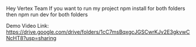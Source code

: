 Hey Vertex Team 
If you want to run my project 
npm install for  both folders 
then npm run dev for both folders

Demo Video Link:
https://drive.google.com/drive/folders/1cC7msBqxgcJGSCwrKJv2E3gkvwCNcHT8?usp=sharing
